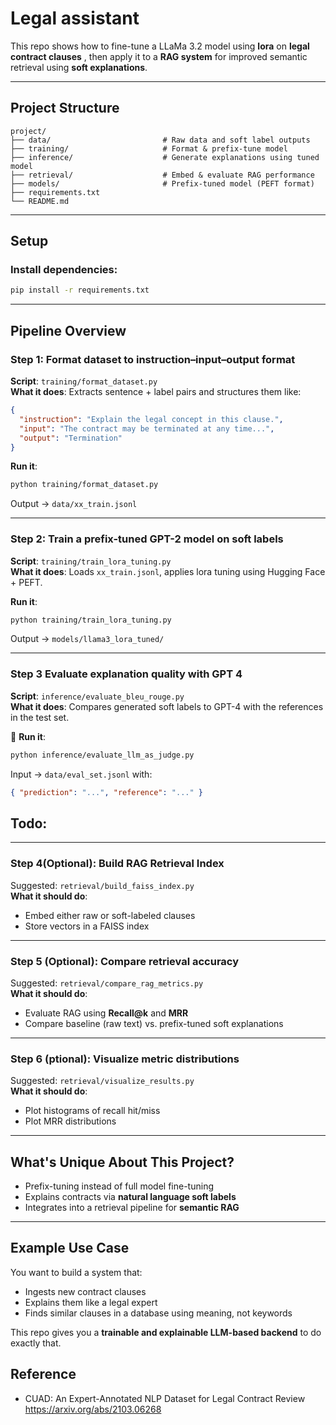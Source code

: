 # Legal assistant

This repo shows how to fine-tune a LLaMa 3.2 model using **lora** on **legal contract clauses** , then apply it to a **RAG system** for improved semantic retrieval using **soft explanations**.

---

## Project Structure

```
project/
├── data/                         # Raw data and soft label outputs
├── training/                     # Format & prefix-tune model
├── inference/                    # Generate explanations using tuned model
├── retrieval/                    # Embed & evaluate RAG performance
├── models/                       # Prefix-tuned model (PEFT format)
├── requirements.txt
└── README.md
```

---

## Setup

### Install dependencies:
```bash
pip install -r requirements.txt
```

---

## Pipeline Overview

### Step 1: Format dataset to instruction–input–output format
**Script**: `training/format_dataset.py`  
**What it does**: Extracts sentence + label pairs and structures them like:
```json
{
  "instruction": "Explain the legal concept in this clause.",
  "input": "The contract may be terminated at any time...",
  "output": "Termination"
}
```
**Run it**:
```bash
python training/format_dataset.py
```
Output → `data/xx_train.jsonl`

---

### Step 2: Train a prefix-tuned GPT-2 model on soft labels
**Script**: `training/train_lora_tuning.py`  
**What it does**: Loads `xx_train.jsonl`, applies lora tuning using Hugging Face + PEFT.

**Run it**:
```bash
python training/train_lora_tuning.py
```
Output → `models/llama3_lora_tuned/`

---

### Step 3 Evaluate explanation quality with GPT 4
**Script**: `inference/evaluate_bleu_rouge.py`  
**What it does**: Compares generated soft labels to GPT-4 with the references in the test set.

🏃 **Run it**:
```bash
python inference/evaluate_llm_as_judge.py
```
Input → `data/eval_set.jsonl` with:
```json
{ "prediction": "...", "reference": "..." }
```
## Todo:
---

### Step 4(Optional): Build RAG Retrieval Index
Suggested: `retrieval/build_faiss_index.py`  
**What it should do**:
- Embed either raw or soft-labeled clauses
- Store vectors in a FAISS index

---

### Step 5 (Optional): Compare retrieval accuracy
Suggested: `retrieval/compare_rag_metrics.py`  
**What it should do**:
- Evaluate RAG using **Recall@k** and **MRR**
- Compare baseline (raw text) vs. prefix-tuned soft explanations

---

### Step 6 (ptional): Visualize metric distributions
Suggested: `retrieval/visualize_results.py`  
**What it should do**:
- Plot histograms of recall hit/miss
- Plot MRR distributions

---

## What's Unique About This Project?

- Prefix-tuning instead of full model fine-tuning
- Explains contracts via **natural language soft labels**
- Integrates into a retrieval pipeline for **semantic RAG**

---

## Example Use Case

You want to build a system that:
- Ingests new contract clauses
- Explains them like a legal expert
- Finds similar clauses in a database using meaning, not keywords

This repo gives you a **trainable and explainable LLM-based backend** to do exactly that.

## Reference
- CUAD: An Expert-Annotated NLP Dataset for Legal Contract Review https://arxiv.org/abs/2103.06268
